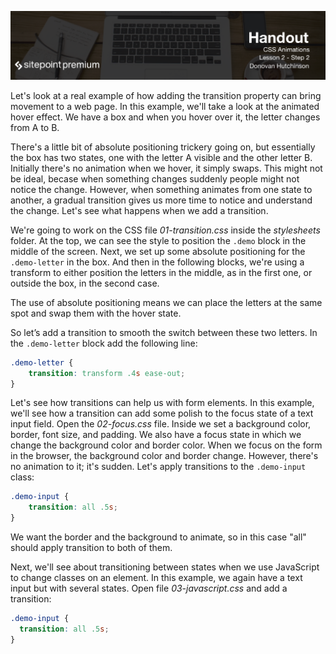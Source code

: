 ![](headings/2.2.png)

Let's look at a real example of how adding the transition property can bring movement to a web page. In this example, we'll take a look at the animated hover effect. We have a box and when you hover over it, the letter changes from A to B.

There's a little bit of absolute positioning trickery going on, but essentially the box has two states, one with the letter A visible and the other letter B. Initially there's no animation when we hover, it simply swaps. This might not be ideal, becase when something changes suddenly people might not notice the change. However, when something animates from one state to another, a gradual transition gives us more time to notice and understand the change. Let's see what happens when we add a transition.

We're going to work on the CSS file *01-transition.css* inside the *stylesheets* folder. At the top, we can see the style to position the `.demo` block in the middle of the screen. Next, we set up some absolute positioning for the `.demo-letter` in the box. And then in the following blocks, we're using a transform to either position the letters in the middle, as in the first one, or outside the box, in the second case.

The use of absolute positioning means we can place the letters at the same spot and swap them with the hover state.

So let’s add a transition to smooth the switch between these two letters. In the `.demo-letter` block add the following line:

```css
.demo-letter {
	transition: transform .4s ease-out;
}
```

Let's see how transitions can help us with form elements. In this example, we'll see how a transition can add some polish to the focus state of a text input field. Open the *02-focus.css* file. Inside we set a background color, border, font size, and padding. We also have a focus state in which we change the background color and border color. When we focus on the form in the browser, the background color and border change. However, there's no animation to it; it's sudden. Let's apply transitions to the `.demo-input` class:

```css
.demo-input {
	transition: all .5s;
}
```

We want the border and the background to animate, so in this case "all" should apply transition to both of them.

Next, we'll see about transitioning between states when we use JavaScript to change classes on an element. In this example, we again have a text input but with several states. Open file *03-javascript.css* and add a transition:

```css
.demo-input {
  transition: all .5s;
}
```

